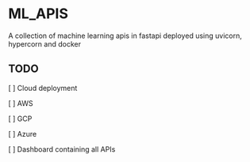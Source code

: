 # ML_APIS
A collection of machine learning apis in fastapi deployed using uvicorn, hypercorn and docker

## TODO

[ ] Cloud deployment

  [ ] AWS
  
  [ ] GCP
  
  [ ] Azure
  
[ ] Dashboard containing all APIs
